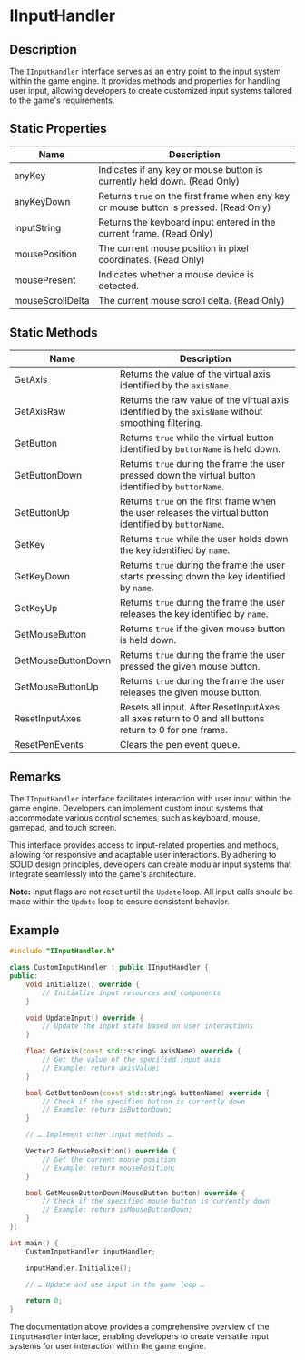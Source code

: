 # IInputHandler

## Description

The `IInputHandler` interface serves as an entry point to the input system within the game engine.
It provides methods and properties for handling user input, allowing developers to create customized
input systems tailored to the game's requirements.

## Static Properties

| **Name**         | **Description**                                                                        |
| ---------------- | -------------------------------------------------------------------------------------- |
| anyKey           | Indicates if any key or mouse button is currently held down. (Read Only)               |
| anyKeyDown       | Returns `true` on the first frame when any key or mouse button is pressed. (Read Only) |
| inputString      | Returns the keyboard input entered in the current frame. (Read Only)                   |
| mousePosition    | The current mouse position in pixel coordinates. (Read Only)                           |
| mousePresent     | Indicates whether a mouse device is detected.                                          |
| mouseScrollDelta | The current mouse scroll delta. (Read Only)                                            |

## Static Methods

| **Name**           | **Description**                                                                                         |
| ------------------ | ------------------------------------------------------------------------------------------------------- |
| GetAxis            | Returns the value of the virtual axis identified by the `axisName`.                                     |
| GetAxisRaw         | Returns the raw value of the virtual axis identified by the `axisName` without smoothing filtering.     |
| GetButton          | Returns `true` while the virtual button identified by `buttonName` is held down.                        |
| GetButtonDown      | Returns `true` during the frame the user pressed down the virtual button identified by `buttonName`.    |
| GetButtonUp        | Returns `true` on the first frame when the user releases the virtual button identified by `buttonName`. |
| GetKey             | Returns `true` while the user holds down the key identified by `name`.                                  |
| GetKeyDown         | Returns `true` during the frame the user starts pressing down the key identified by `name`.             |
| GetKeyUp           | Returns `true` during the frame the user releases the key identified by `name`.                         |
| GetMouseButton     | Returns `true` if the given mouse button is held down.                                                  |
| GetMouseButtonDown | Returns `true` during the frame the user pressed the given mouse button.                                |
| GetMouseButtonUp   | Returns `true` during the frame the user releases the given mouse button.                               |
| ResetInputAxes     | Resets all input. After ResetInputAxes all axes return to 0 and all buttons return to 0 for one frame.  |
| ResetPenEvents     | Clears the pen event queue.                                                                             |

## Remarks

The `IInputHandler` interface facilitates interaction with user input within the game engine.
Developers can implement custom input systems that accommodate various control schemes, such as
keyboard, mouse, gamepad, and touch screen.

This interface provides access to input-related properties and methods, allowing for responsive and
adaptable user interactions. By adhering to SOLID design principles, developers can create modular
input systems that integrate seamlessly into the game's architecture.

**Note:** Input flags are not reset until the `Update` loop. All input calls should be made within
the `Update` loop to ensure consistent behavior.

## Example

```cpp
#include "IInputHandler.h"

class CustomInputHandler : public IInputHandler {
public:
    void Initialize() override {
        // Initialize input resources and components
    }

    void UpdateInput() override {
        // Update the input state based on user interactions
    }

    float GetAxis(const std::string& axisName) override {
        // Get the value of the specified input axis
        // Example: return axisValue;
    }

    bool GetButtonDown(const std::string& buttonName) override {
        // Check if the specified button is currently down
        // Example: return isButtonDown;
    }

    // … Implement other input methods …

    Vector2 GetMousePosition() override {
        // Get the current mouse position
        // Example: return mousePosition;
    }

    bool GetMouseButtonDown(MouseButton button) override {
        // Check if the specified mouse button is currently down
        // Example: return isMouseButtonDown;
    }
};

int main() {
    CustomInputHandler inputHandler;

    inputHandler.Initialize();

    // … Update and use input in the game loop …

    return 0;
}
```

The documentation above provides a comprehensive overview of the `IInputHandler` interface, enabling
developers to create versatile input systems for user interaction within the game engine.
